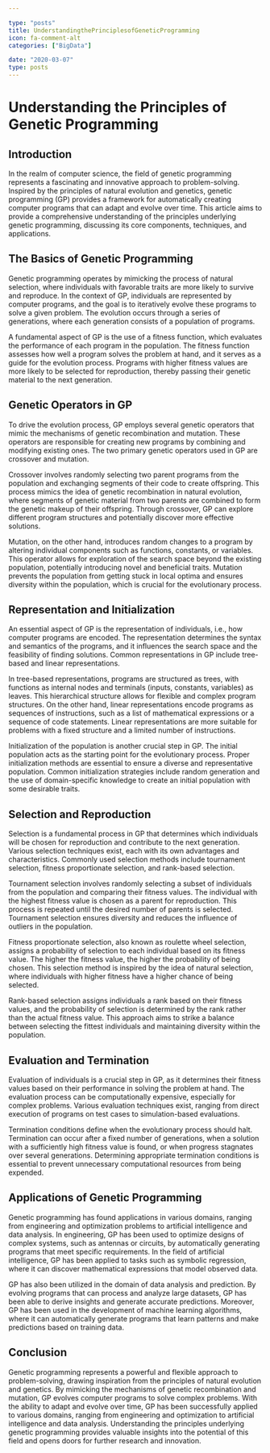 ```yaml
---

type: "posts"
title: UnderstandingthePrinciplesofGeneticProgramming
icon: fa-comment-alt
categories: ["BigData"]

date: "2020-03-07"
type: posts
---
```





# Understanding the Principles of Genetic Programming

## Introduction

In the realm of computer science, the field of genetic programming represents a fascinating and innovative approach to problem-solving. Inspired by the principles of natural evolution and genetics, genetic programming (GP) provides a framework for automatically creating computer programs that can adapt and evolve over time. This article aims to provide a comprehensive understanding of the principles underlying genetic programming, discussing its core components, techniques, and applications.

## The Basics of Genetic Programming

Genetic programming operates by mimicking the process of natural selection, where individuals with favorable traits are more likely to survive and reproduce. In the context of GP, individuals are represented by computer programs, and the goal is to iteratively evolve these programs to solve a given problem. The evolution occurs through a series of generations, where each generation consists of a population of programs.

A fundamental aspect of GP is the use of a fitness function, which evaluates the performance of each program in the population. The fitness function assesses how well a program solves the problem at hand, and it serves as a guide for the evolution process. Programs with higher fitness values are more likely to be selected for reproduction, thereby passing their genetic material to the next generation.

## Genetic Operators in GP

To drive the evolution process, GP employs several genetic operators that mimic the mechanisms of genetic recombination and mutation. These operators are responsible for creating new programs by combining and modifying existing ones. The two primary genetic operators used in GP are crossover and mutation.

Crossover involves randomly selecting two parent programs from the population and exchanging segments of their code to create offspring. This process mimics the idea of genetic recombination in natural evolution, where segments of genetic material from two parents are combined to form the genetic makeup of their offspring. Through crossover, GP can explore different program structures and potentially discover more effective solutions.

Mutation, on the other hand, introduces random changes to a program by altering individual components such as functions, constants, or variables. This operator allows for exploration of the search space beyond the existing population, potentially introducing novel and beneficial traits. Mutation prevents the population from getting stuck in local optima and ensures diversity within the population, which is crucial for the evolutionary process.

## Representation and Initialization

An essential aspect of GP is the representation of individuals, i.e., how computer programs are encoded. The representation determines the syntax and semantics of the programs, and it influences the search space and the feasibility of finding solutions. Common representations in GP include tree-based and linear representations.

In tree-based representations, programs are structured as trees, with functions as internal nodes and terminals (inputs, constants, variables) as leaves. This hierarchical structure allows for flexible and complex program structures. On the other hand, linear representations encode programs as sequences of instructions, such as a list of mathematical expressions or a sequence of code statements. Linear representations are more suitable for problems with a fixed structure and a limited number of instructions.

Initialization of the population is another crucial step in GP. The initial population acts as the starting point for the evolutionary process. Proper initialization methods are essential to ensure a diverse and representative population. Common initialization strategies include random generation and the use of domain-specific knowledge to create an initial population with some desirable traits.

## Selection and Reproduction

Selection is a fundamental process in GP that determines which individuals will be chosen for reproduction and contribute to the next generation. Various selection techniques exist, each with its own advantages and characteristics. Commonly used selection methods include tournament selection, fitness proportionate selection, and rank-based selection.

Tournament selection involves randomly selecting a subset of individuals from the population and comparing their fitness values. The individual with the highest fitness value is chosen as a parent for reproduction. This process is repeated until the desired number of parents is selected. Tournament selection ensures diversity and reduces the influence of outliers in the population.

Fitness proportionate selection, also known as roulette wheel selection, assigns a probability of selection to each individual based on its fitness value. The higher the fitness value, the higher the probability of being chosen. This selection method is inspired by the idea of natural selection, where individuals with higher fitness have a higher chance of being selected.

Rank-based selection assigns individuals a rank based on their fitness values, and the probability of selection is determined by the rank rather than the actual fitness value. This approach aims to strike a balance between selecting the fittest individuals and maintaining diversity within the population.

## Evaluation and Termination

Evaluation of individuals is a crucial step in GP, as it determines their fitness values based on their performance in solving the problem at hand. The evaluation process can be computationally expensive, especially for complex problems. Various evaluation techniques exist, ranging from direct execution of programs on test cases to simulation-based evaluations.

Termination conditions define when the evolutionary process should halt. Termination can occur after a fixed number of generations, when a solution with a sufficiently high fitness value is found, or when progress stagnates over several generations. Determining appropriate termination conditions is essential to prevent unnecessary computational resources from being expended.

## Applications of Genetic Programming

Genetic programming has found applications in various domains, ranging from engineering and optimization problems to artificial intelligence and data analysis. In engineering, GP has been used to optimize designs of complex systems, such as antennas or circuits, by automatically generating programs that meet specific requirements. In the field of artificial intelligence, GP has been applied to tasks such as symbolic regression, where it can discover mathematical expressions that model observed data.

GP has also been utilized in the domain of data analysis and prediction. By evolving programs that can process and analyze large datasets, GP has been able to derive insights and generate accurate predictions. Moreover, GP has been used in the development of machine learning algorithms, where it can automatically generate programs that learn patterns and make predictions based on training data.

## Conclusion

Genetic programming represents a powerful and flexible approach to problem-solving, drawing inspiration from the principles of natural evolution and genetics. By mimicking the mechanisms of genetic recombination and mutation, GP evolves computer programs to solve complex problems. With the ability to adapt and evolve over time, GP has been successfully applied to various domains, ranging from engineering and optimization to artificial intelligence and data analysis. Understanding the principles underlying genetic programming provides valuable insights into the potential of this field and opens doors for further research and innovation.